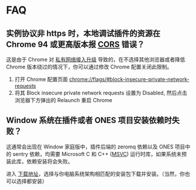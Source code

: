 # FAQ

## 实例协议非 https 时，本地调试插件的资源在 Chrome 94 或更高版本报 [CORS](https://developer.mozilla.org/en-US/docs/Web/HTTP/CORS) 错误？

这是由于 Chrome 对 [私有网络接入升级](https://developer.chrome.com/blog/private-network-access-update/) 导致的，在不选择其他浏览器或者降低 Chrome 版本绕过的情况下，你可以通过修改 Chrome 配置关闭此限制。

1. 打开 Chrome 配置页面 [chrome://flags/#block-insecure-private-network-requests](chrome://flags/#block-insecure-private-network-requests)
2. 将其 Block insecure private network requests 设置为 Disabled, 然后点击浏览器下方弹出的 Relaunch 重启 Chrome

## Window 系统在插件或者 ONES 项目安装依赖时失败？

这通常会出现在 Window 家庭版中，插件后端的 zeromq 依赖以及 ONES 项目中的 sentry 依赖，均需要 Microsoft C 和 C++ ([MSVC](https://en.wikipedia.org/wiki/Microsoft_Visual_C%2B%2B)) 运行时库，如果系统未预装此库，依赖安装将会失败。

进入 [下载地址](https://www.microsoft.com/en-us/download/details.aspx?id=48145)，选择与你电脑系统架构相匹配的安装包下载并安装。（当然，你也可以选择都安装）

